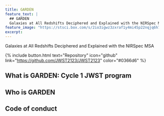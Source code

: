```yaml
---
title: GARDEN
feature_text: |
  ## GARDEN
  Galaxies at All Redshifts Deciphered and Explained with the NIRSpec MSA
feature_image: "https://stsci.box.com/s/2io3igwz3zxraf1y4mi45p22nqjq6h76"
excerpt: 
---
```


Galaxies at All Redshifts Deciphered and Explained with the NIRSpec MSA

{% include button.html text="Repository" icon="github" link="https://github.com/JWST2123/JWST2123" color="#0366d6" %}

## What is GARDEN: Cycle 1 JWST program



## Who is GARDEN


## Code of conduct
